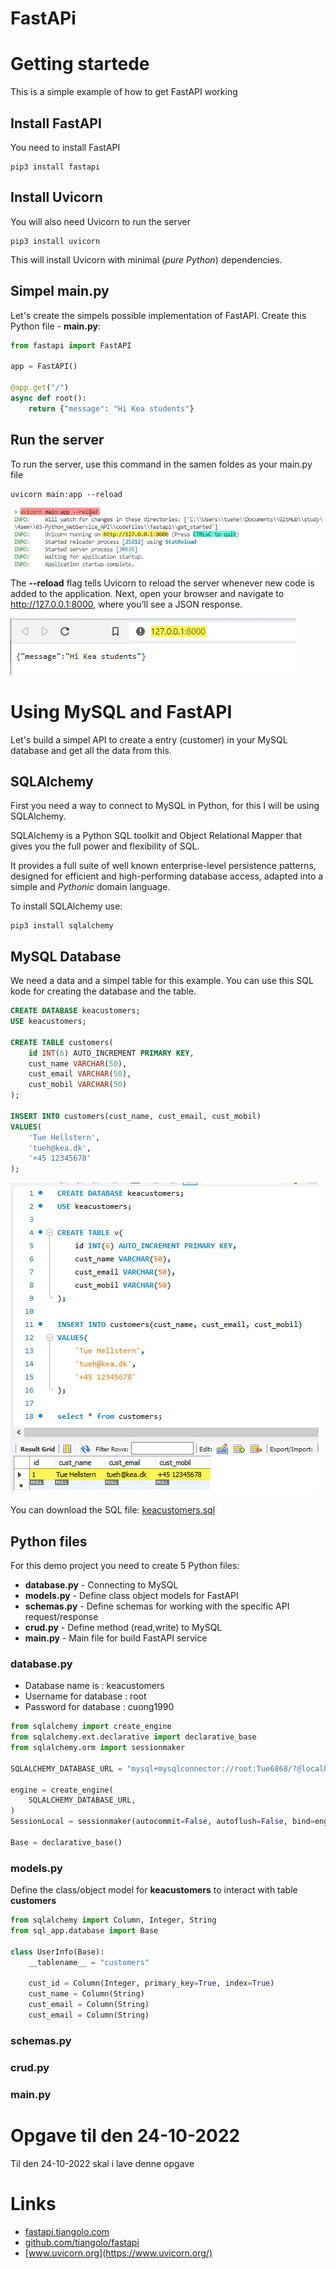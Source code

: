 # FastAPi

# Getting startede
This is a simple example of how to get FastAPI working

## Install FastAPI
You need to install FastAPI

    pip3 install fastapi

## Install Uvicorn
You will also need Uvicorn to run the server

    pip3 install uvicorn

This will install Uvicorn with minimal (*pure Python*) dependencies.

## Simpel main.py
Let's create the simpels possible implementation of FastAPI. Create this Python file - **main.py**:

```python
from fastapi import FastAPI

app = FastAPI()

@app.get("/")
async def root():
    return {"message": "Hi Kea students"}
```
## Run the server
To run the server, use this command in the samen foldes as your main.py file

    uvicorn main:app --reload

![](./image/uvicorn-1.jpg)

The **--reload** flag tells Uvicorn to reload the server whenever new code is added to the application. Next, open your browser and navigate to http://127.0.0.1:8000, where you’ll see a JSON response.

![](./image/uvicorn-2.jpg)

# Using MySQL and FastAPI
Let's build a simpel API to create a entry (customer) in your MySQL database and get all the data from this.

## SQLAlchemy
First you need a way to connect to MySQL in Python, for this I will be using SQLAlchemy.

SQLAlchemy is a Python SQL toolkit and Object Relational Mapper that gives you the full power and flexibility of SQL.

It provides a full suite of well known enterprise-level persistence patterns, designed for efficient and high-performing database access, adapted into a simple and *Pythonic* domain language.

To install SQLAlchemy use:

    pip3 install sqlalchemy


## MySQL Database
We need a data and a simpel table for this example. You can use this SQL kode for creating the database and the table.

```sql
CREATE DATABASE keacustomers;
USE keacustomers;

CREATE TABLE customers(
    id INT(6) AUTO_INCREMENT PRIMARY KEY,
    cust_name VARCHAR(50),
    cust_email VARCHAR(50),
    cust_mobil VARCHAR(50)
);

INSERT INTO customers(cust_name, cust_email, cust_mobil)
VALUES(
    'Tue Hellstern',
    'tueh@kea.dk',
    '+45 12345678'
);
```

![](./image/keacustomers.jpg)

You can download the SQL file: [keacustomers.sql](./codefiles/keacustomers.sql)

## Python files
For this demo project you need to create 5 Python files:

- **database.py** - Connecting to MySQL
- **models.py** - Define class object models for FastAPI
- **schemas.py** - Define schemas for working with the specific API request/response
- **crud.py** - Define method (read,write) to MySQL
- **main.py** - Main file for build FastAPI service

### database.py
- Database name is : keacustomers
- Username for database : root
- Password for database : cuong1990

```python
from sqlalchemy import create_engine
from sqlalchemy.ext.declarative import declarative_base
from sqlalchemy.orm import sessionmaker

SQLALCHEMY_DATABASE_URL = "mysql+mysqlconnector://root:Tue6868/?@localhost:3306/keacustomers"

engine = create_engine(
    SQLALCHEMY_DATABASE_URL,
)
SessionLocal = sessionmaker(autocommit=False, autoflush=False, bind=engine)

Base = declarative_base()
```

### models.py
Define the class/object model for **keacustomers** to interact with table **customers**

```python
from sqlalchemy import Column, Integer, String
from sql_app.database import Base

class UserInfo(Base):
    __tablename__ = "customers"

    cust_id = Column(Integer, primary_key=True, index=True)
    cust_name = Column(String)
    cust_email = Column(String)
    cust_email = Column(String)
```

### schemas.py


### crud.py


### main.py


# Opgave til den 24-10-2022
Til den 24-10-2022 skal i lave denne opgave 


# Links
- [fastapi.tiangolo.com](https://vfastapi.tiangolo.com/)
- [github.com/tiangolo/fastapi](https://github.com/tiangolo/fastapi)
- [www.uvicorn.org](https://www.uvicorn.org/)